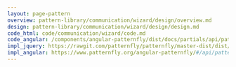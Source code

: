 ```yaml
---
layout: page-pattern
overview: pattern-library/communication/wizard/design/overview.md
design: pattern-library/communication/wizard/design/design.md
code_html: code/communication/wizard/code.md
code_angular: /components/angular-patternfly/dist/docs/partials/api/patternfly.wizard.directive.pfWizard.html
impl_jquery: https://rawgit.com/patternfly/patternfly/master-dist/dist/tests/wizard.html
impl_angular: https://www.patternfly.org/angular-patternfly/#/api/patternfly.wizard.component:pfWizard
---
```

